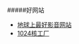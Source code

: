 #####好网站

-	[地球上最好影音网站](http://206.108.51.3/Home/Index)
-	[1024核工厂](http://cb.1024hegongchang.info/bbs/)